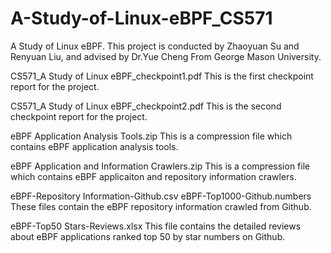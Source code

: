 # A-Study-of-Linux-eBPF_CS571
A Study of Linux eBPF. This project is conducted by Zhaoyuan Su and Renyuan Liu, and advised by Dr.Yue Cheng From George Mason University.

CS571_A Study of Linux eBPF_checkpoint1.pdf
This is the first checkpoint report for the project.

CS571_A Study of Linux eBPF_checkpoint2.pdf
This is the second checkpoint report for the project.

eBPF Application Analysis Tools.zip
This is a compression file which contains eBPF application analysis tools. 

eBPF Application and Information Crawlers.zip
This is a compression file which contains eBPF applicaiton and repository information crawlers. 

eBPF-Repository Information-Github.csv
eBPF-Top1000-Github.numbers
These files contain the eBPF repository information crawled from Github.

eBPF-Top50 Stars-Reviews.xlsx
This file contains the detailed reviews about eBPF applications ranked top 50 by star numbers on Github.

